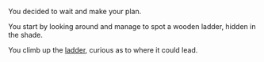 You decided to wait and make your plan. 

You start by looking around and manage to spot a wooden ladder, hidden in the shade. 

You climb up the [ladder](), curious as to where it could lead. 